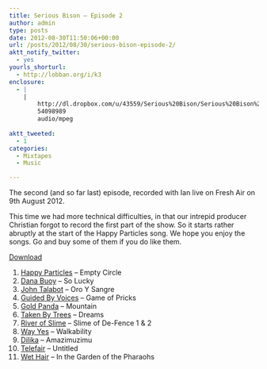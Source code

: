 ```yaml
---
title: Serious Bison – Episode 2
author: admin
type: posts
date: 2012-08-30T11:50:06+00:00
url: /posts/2012/08/30/serious-bison-episode-2/
aktt_notify_twitter:
  - yes
yourls_shorturl:
  - http://lobban.org/i/k3
enclosure:
  - |
    |
        http://dl.dropbox.com/u/43559/Serious%20Bison/Serious%20Bison%202.mp3
        54098989
        audio/mpeg
        
aktt_tweeted:
  - 1
categories:
  - Mixtapes
  - Music

---
```

The second (and so far last) episode, recorded with Ian live on Fresh Air on 9th August 2012.

This time we had more technical difficulties, in that our intrepid producer Christian forgot to record the first part of the show. So it starts rather abruptly at the start of the Happy Particles song. We hope you enjoy the songs. Go and buy some of them if you do like them.



[Download][1]

  1. [Happy Particles][2] &#8211; Empty Circle
  2. [Dana Buoy][3] &#8211; So Lucky
  3. [John Talabot][4] &#8211; Oro Y Sangre
  4. [Guided By Voices][5] &#8211; Game of Pricks
  5. [Gold Panda][6] &#8211; Mountain
  6. [Taken By Trees][7] &#8211; Dreams
  7. [River of Slime][8] &#8211; Slime of De-Fence 1 & 2
  8. [Way Yes][9] &#8211; Walkability
  9. [Dilika][10] &#8211; Amazimuzimu
 10. [Telefair][11] &#8211; Untitled
 11. [Wet Hair][12] &#8211; In the Garden of the Pharaohs

 [1]: http://dl.dropbox.com/u/43559/Serious%20Bison/Serious%20Bison%202.mp3
 [2]: http://happyparticles.bandcamp.com/
 [3]: http://danabuoy.tumblr.com/
 [4]: https://soundcloud.com/john-talabot
 [5]: http://www.gbv.com/
 [6]: http://www.iamgoldpanda.com/
 [7]: http://takenbytreesofficial.tumblr.com/
 [8]: https://www.facebook.com/riverofslime
 [9]: http://wayyes.com/
 [10]: http://www.youtube.com/watch?v=NjR8oDsjjCc
 [11]: https://www.facebook.com/pages/Telefair/7223373487
 [12]: https://www.facebook.com/pages/Night-People-Records-Wet-Hair/156871760995393